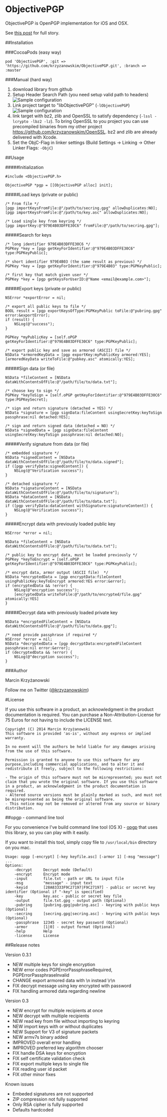 ObjectivePGP
============

ObjectivePGP is OpenPGP implementation for iOS and OSX.

See [this post](https://medium.com/@krzyzanowskim/short-story-about-openpgp-for-ios-and-os-x-objectivepgp-9994547d4bea) for full story.

##Installation

###CocoaPods (easy way)

	pod 'ObjectivePGP', :git => 'https://github.com/krzyzanowskim/ObjectivePGP.git', :branch => :master

###Manual (hard way)

1. download library from github
2. Setup Header Search Path (you need setup valid path to headers)
![Sample configuration](http://cl.ly/image/153n3S2H0W2S/objectivepgp-set-headers.png)
3. Link project target to "libObjectivePGP" (`-lObjectivePGP`)
![Sample configuration](http://cl.ly/image/1z2s1O1h0c0F/objectivepgp-link-to-library.png)
4. link target with bz2, zlib and OpenSSL to satisfy dependency (`-lssl -lcrypto -lbz2 -lz`). To bring OpenSSL to you project you can use precompiled binaries from my other project https://github.com/krzyzanowskim/OpenSSL. bz2 and zlib are already delivered with Xcode.
5. Set the ObjC-Flag in linker settings (Build Settings -> Linking -> Other Linker Flags: `-ObjC`)

##Usage

#####Initialization

	#include <ObjectivePGP.h>
	
	ObjectivePGP *pgp = [[ObjectivePGP alloc] init];
	
#####Load keys (private or public)

	/* From file */
	[pgp importKeysFromFile:@"/path/to/secring.gpg" allowDuplicates:NO];
	[pgp importKeysFromFile:@"/path/to/key.asc" allowDuplicates:NO];
	
	/* Load single key from keyring */
	[pgp importKey:@"979E4B03DFFE30C6" fromFile:@"/path/to/secring.gpg"];
	
#####Search for keys

	/* long identifier 979E4B03DFFE30C6 */
	PGPKey *key = [pgp getKeyForIdentifier:@"979E4B03DFFE30C6" type:PGPKeyPublic];
	
	/* short identifier 979E4B03 (the same result as previous) */
	PGPKey *key = [pgp getKeyForIdentifier:@"979E4B03" type:PGPKeyPublic];
	
	/* first key that match given user */
	PGPKey *key = [pgp getKeysForUserID:@"Name <email@example.com>"];
	
#####Export keys (private or public)

	NSError *exportError = nil;
	
	/* export all public keys to file */
	BOOL result = [pgp exportKeysOfType:PGPKeyPublic toFile:@"pubring.gpg" error:&exportError];
	if (result) {
		NSLog(@"success");
	}
	
	PGPKey *myPublicKey = [self.oPGP getKeyForIdentifier:@"979E4B03DFFE30C6" type:PGPKeyPublic];
	
	/* export public key and save as armored (ASCII) file */
	NSData *armoredKeyData = [pgp exportKey:myPublicKey armored:YES];
	[armoredKeyData writeToFile:@"pubkey.asc" atomically:YES];

#####Sign data (or file)

	NSData *fileContent = [NSData dataWithContentsOfFile:@"/path/file/to/data.txt"];

	/* choose key to sign */
	PGPKey *keyToSign = [self.oPGP getKeyForIdentifier:@"979E4B03DFFE30C6" type:PGPKeySecret];

	/* sign and return signature (detached = YES) */
	NSData *signature = [pgp signData:fileContent usingSecretKey:keyToSign passphrase:nil detached:YES];

	/* sign and return signed data (detached = NO) */
	NSData *signedData = [pgp signData:fileContent usingSecretKey:keyToSign passphrase:nil detached:NO];
	
#####Verify signature from data (or file)

	/* embedded signature */
	NSData *signedContent = [NSData dataWithContentsOfFile:@"/path/file/to/data.signed"];
	if ([pgp verifyData:signedContent]) {
		NSLog(@"Verification success");
	}
	
	/* detached signature */
	NSData *signatureContent = [NSData dataWithContentsOfFile:@"/path/file/to/signature"];
	NSData *dataContent = [NSData dataWithContentsOfFile:@"/path/file/to/data.txt"];
	if ([pgp verifyData:dataContent withSignature:signatureContent]) {
		NSLog(@"Verification success");
	}
	
#####Encrypt data with previously loaded public key

    NSError *error = nil;

	NSData *fileContent = [NSData dataWithContentsOfFile:@"/path/file/to/data.txt"];
    
	/* public key to encrypt data, must be loaded previously */
	PGPKey *keyToEncrypt = [self.oPGP getKeyForIdentifier:@"979E4B03DFFE30C6" type:PGPKeyPublic];

	/* encrypt data, armor output (ASCII file)  */
	NSData *encryptedData = [pgp encryptData:fileContent usingPublicKey:keyToEncrypt armored:YES error:&error];
	if (encryptedData && !error) {
		NSLog(@"encryption success");
		[encryptedData writeToFile:@"/path/to/encrypted/file.gpg" atomically:YES]
	}


#####Decrypt data with previously loaded private key
    
	NSData *encryptedFileContent = [NSData dataWithContentsOfFile:@"/path/file/to/data.gpg"];
	
	/* need provide passphrase if required */
    NSError *error = nil;
	NSData *decryptedData = [pgp decryptData:encryptedFileContent passphrase:nil error:&error];
	if (decryptedData && !error) {
		NSLog(@"decryption success");
	}

###Author

Marcin Krzyżanowski

Follow me on Twitter ([@krzyzanowskim](http://twitter.com/krzyzanowskim))

#License

If you use this software in a product, an acknowledgment in the product documentation is required. You can purchase a Non-Attribution-License for 75 Euros for not having to include the LICENSE text.

```
Copyright (C) 2014 Marcin Krzyżanowski
This software is provided 'as-is', without any express or implied warranty. 

In no event will the authors be held liable for any damages arising from the use of this software. 

Permission is granted to anyone to use this software for any purpose,including commercial applications, and to alter it and redistribute it freely, subject to the following restrictions:

- The origin of this software must not be misrepresented; you must not claim that you wrote the original software. If you use this software in a product, an acknowledgment in the product documentation is required.
- Altered source versions must be plainly marked as such, and must not be misrepresented as being the original software.
- This notice may not be removed or altered from any source or binary distribution.
```

##opgp - command line tool

For you convenience I've build command line tool (OS X) - [opgp](https://github.com/krzyzanowskim/ObjectivePGP/blob/master/usr/local/bin/opgp) that uses this library, so you can play with it easily.

If you want to install this tool, simply copy file to `/usr/local/bin` directory on you mac.

	Usage: opgp [-encrypt] [-key keyfile.asc] [-armor 1] [-msg "message"] ...
	Options:
		-decrypt     Decrypt mode (Default)
		-encrypt     Encrypt mode 
		-input       file.txt - path or URL to input file
		-msg         "message" - input text
		-keyid       [28A83333F9C27197|F9C27197] - public or secret key identifier (Optional if "-key" is specified)
		-key         key.asc - public or secret key file
		-output      file.txt.gpg - output path (Optional)
		-pubring     [pubring.gpg|pubring.asc] - keyring with public keys (Optional)
		-secring     [secring.gpg|secring.asc] - keyring with public keys (Optional)
		-passphrase  12345 - secret key password (Optional)
		-armor       [1|0] - output format (Optional)
		-help        Help
		-license     License

##Release notes

Version 0.3.1

- NEW multiple keys for single encryption
- NEW error codes PGPErrorPassphraseRequired, PGPErrorPassphraseInvalid
- CHANGE export armored data with \n instead \r\n
- FIX decrypt message using key encrypted with password
- FIX handling armored data regarding newline

Version 0.3

- NEW encrypt for multiple recipients at once
- NEW decrypt with multiple recipients
- NEW read key from file without importing to keyring
- NEW import keys with or without duplicates
- NEW Support for V3 of signature packets
- NEW armv7s binary added
- IMPROVED overall error handling
- IMPROVED preferred key algorithm chooser
- FIX handle DSA keys for encryption
- FIX self certificate validation check
- FIX export multiple keys to single file
- FIX reading user id packet
- FIX other minor fixes

Known issues

- Embeded signatures are not supported
- ZIP compression not fully supported
- Only RSA cipher is fully supported
- Defaults hardcoded
